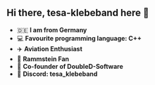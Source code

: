 ## Hi there, tesa-klebeband here 👋

- 🇩🇪 **I am from Germany**
- 💻 **Favourite programming language: C++**
- ✈️ **Aviation Enthusiast**
- 🎸 **Rammstein Fan**
- 🌇 **Co-founder of DoubleD-Software**
- 💬 **Discord: tesa_klebeband**
<!--
**tesa-klebeband/tesa-klebeband** is a ✨ _special_ ✨ repository because its `README.md` (this file) appears on your GitHub profile.

Here are some ideas to get you started:

- 🔭 I’m currently working on ...
- 🌱 I’m currently learning ...
- 👯 I’m looking to collaborate on ...
- 🤔 I’m looking for help with ...
- 💬 Ask me about ...
- 📫 How to reach me: ...
- 😄 Pronouns: ...
- ⚡ Fun fact: ...
-->

